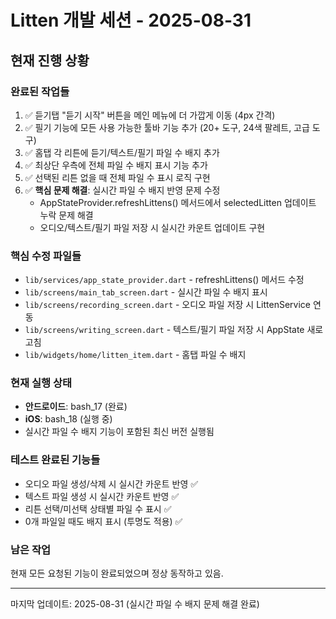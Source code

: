 # Litten 개발 세션 - 2025-08-31

## 현재 진행 상황

### 완료된 작업들
1. ✅ 듣기탭 "듣기 시작" 버튼을 메인 메뉴에 더 가깝게 이동 (4px 간격)
2. ✅ 필기 기능에 모든 사용 가능한 툴바 기능 추가 (20+ 도구, 24색 팔레트, 고급 도구)
3. ✅ 홈탭 각 리튼에 듣기/텍스트/필기 파일 수 배지 추가
4. ✅ 최상단 우측에 전체 파일 수 배지 표시 기능 추가
5. ✅ 선택된 리튼 없을 때 전체 파일 수 표시 로직 구현
6. ✅ **핵심 문제 해결**: 실시간 파일 수 배지 반영 문제 수정
   - AppStateProvider.refreshLittens() 메서드에서 selectedLitten 업데이트 누락 문제 해결
   - 오디오/텍스트/필기 파일 저장 시 실시간 카운트 업데이트 구현

### 핵심 수정 파일들
- `lib/services/app_state_provider.dart` - refreshLittens() 메서드 수정
- `lib/screens/main_tab_screen.dart` - 실시간 파일 수 배지 표시
- `lib/screens/recording_screen.dart` - 오디오 파일 저장 시 LittenService 연동
- `lib/screens/writing_screen.dart` - 텍스트/필기 파일 저장 시 AppState 새로고침
- `lib/widgets/home/litten_item.dart` - 홈탭 파일 수 배지

### 현재 실행 상태
- **안드로이드**: bash_17 (완료)
- **iOS**: bash_18 (실행 중)
- 실시간 파일 수 배지 기능이 포함된 최신 버전 실행됨

### 테스트 완료된 기능들
- 오디오 파일 생성/삭제 시 실시간 카운트 반영 ✅
- 텍스트 파일 생성 시 실시간 카운트 반영 ✅  
- 리튼 선택/미선택 상태별 파일 수 표시 ✅
- 0개 파일일 때도 배지 표시 (투명도 적용) ✅

### 남은 작업
현재 모든 요청된 기능이 완료되었으며 정상 동작하고 있음.

---
마지막 업데이트: 2025-08-31 (실시간 파일 수 배지 문제 해결 완료)